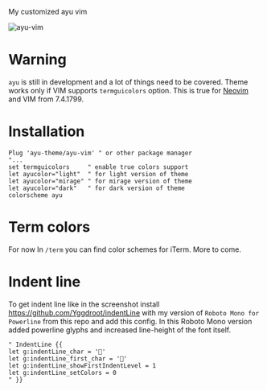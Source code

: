 
My customized ayu vim 

![ayu-vim](http://i.imgur.com/7vnF4Na.png)

# Warning
`ayu` is still in development and a lot of things need to be covered. Theme works only if VIM supports `termguicolors` option. This is true for [Neovim](https://neovim.io) and VIM from 7.4.1799.

# Installation
```VimL
Plug 'ayu-theme/ayu-vim' " or other package manager
"...
set termguicolors     " enable true colors support
let ayucolor="light"  " for light version of theme
let ayucolor="mirage" " for mirage version of theme
let ayucolor="dark"   " for dark version of theme
colorscheme ayu
```

# Term colors
For now In `/term` you can find color schemes for iTerm. More to come.

# Indent line
To get indent line like in the screenshot install https://github.com/Yggdroot/indentLine with my version of `Roboto Mono for Powerline` from this repo and add this config.
In this Roboto Mono version added powerline glyphs and increased line-height of the font itself.

```Viml
" IndentLine {{
let g:indentLine_char = ''
let g:indentLine_first_char = ''
let g:indentLine_showFirstIndentLevel = 1
let g:indentLine_setColors = 0
" }}
```

